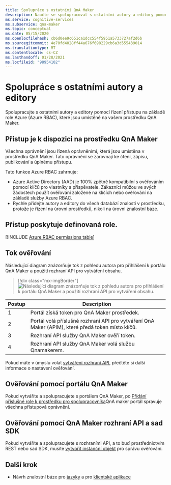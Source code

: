 ```yaml
---
title: Spolupráce s ostatními QnA Maker
description: Naučte se spolupracovat s ostatními autory a editory pomocí řízení přístupu na základě role v Azure.
ms.service: cognitive-services
ms.subservice: qna-maker
ms.topic: conceptual
ms.date: 05/15/2020
ms.openlocfilehash: cb6d0ee9c651ca1dcc554f5951a5733727af2d6b
ms.sourcegitcommit: 4e70fd4028ff44a676f698229cb6a3d555439014
ms.translationtype: MT
ms.contentlocale: cs-CZ
ms.lasthandoff: 01/28/2021
ms.locfileid: "98954102"
---
```

# <a name="collaborate-with-other-authors-and-editors"></a>Spolupráce s ostatními autory a editory

Spolupracujte s ostatními autory a editory pomocí řízení přístupu na základě role Azure (Azure RBAC), které jsou umístěné na vašem prostředku QnA Maker.

## <a name="access-is-provided-on-the-qna-maker-resource"></a>Přístup je k dispozici na prostředku QnA Maker

Všechna oprávnění jsou řízená oprávněními, která jsou umístěna v prostředku QnA Maker. Tato oprávnění se zarovnají ke čtení, zápisu, publikování a úplnému přístupu.

Tato funkce Azure RBAC zahrnuje:
* Azure Active Directory (AAD) je 100% zpětně kompatibilní s ověřováním pomocí klíčů pro vlastníky a přispěvatele. Zákazníci můžou ve svých žádostech použít ověřování založené na klíčích nebo ověřování na základě služby Azure RBAC.
* Rychle přidejte autory a editory do všech databází znalostí v prostředku, protože je řízení na úrovni prostředků, nikoli na úrovni znalostní báze.

## <a name="access-is-provided-by-a-defined-role"></a>Přístup poskytuje definovaná role.

[!INCLUDE [Azure RBAC permissions table](../includes/role-based-access-control.md)]

## <a name="authentication-flow"></a>Tok ověřování

Následující diagram znázorňuje tok z pohledu autora pro přihlášení k portálu QnA Maker a použití rozhraní API pro vytváření obsahu.

> [!div class="mx-imgBorder"]
> ![Následující diagram znázorňuje tok z pohledu autora pro přihlášení k portálu QnA Maker a použití rozhraní API pro vytváření obsahu.](../media/qnamaker-how-to-collaborate-knowledge-base/rbac-flow-from-portal-to-service.png)

|Postup|Description|
|--|--|
|1|Portál získá token pro QnA Maker prostředek.|
|2|Portál volá příslušné rozhraní API pro vytváření QnA Maker (APIM), které předá token místo klíčů.|
|3|Rozhraní API služby QnA Maker ověří token.|
|4 |Rozhraní API služby QnA Maker volá službu Qnamakerem.|

Pokud máte v úmyslu volat [vytváření rozhraní API](../index.yml), přečtěte si další informace o nastavení ověřování.

## <a name="authenticate-by-qna-maker-portal"></a>Ověřování pomocí portálu QnA Maker

Pokud vytváříte a spolupracujete s portálem QnA Maker, po [Přidání příslušné role k prostředku pro spolupracovníka](../index.yml)QnA maker portál spravuje všechna přístupová oprávnění.

## <a name="authenticate-by-qna-maker-apis-and-sdks"></a>Ověřování pomocí QnA Maker rozhraní API a sad SDK

Pokud vytváříte a spolupracujete s rozhraními API, a to buď prostřednictvím REST nebo sad SDK, musíte [vytvořit instanční objekt](../../authentication.md#assign-a-role-to-a-service-principal) pro správu ověřování.

## <a name="next-step"></a>Další krok

* Návrh znalostní báze pro [jazyky](../index.yml) a pro [klientské aplikace](../index.yml)